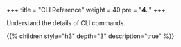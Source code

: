 +++
title = "CLI Reference"
weight = 40
pre = "<b>4. </b>"
+++

Understand the details of CLI commands.

{{% children style="h3" depth="3" description="true" %}}
